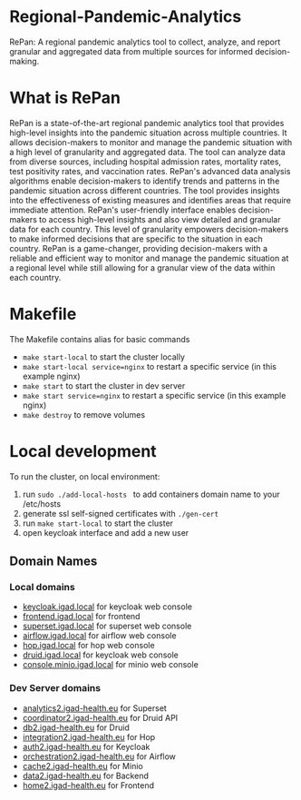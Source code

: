 # Regional-Pandemic-Analytics
RePan: A regional pandemic analytics tool to collect, analyze, and report granular and aggregated data from multiple sources for informed decision-making.

# What is RePan
RePan is a state-of-the-art regional pandemic analytics tool that provides high-level insights into the pandemic situation across multiple countries. It allows decision-makers to monitor and manage the pandemic situation with a high level of granularity and aggregated data. The tool can analyze data from diverse sources, including hospital admission rates, mortality rates, test positivity rates, and vaccination rates.
RePan's advanced data analysis algorithms enable decision-makers to identify trends and patterns in the pandemic situation across different countries. The tool provides insights into the effectiveness of existing measures and identifies areas that require immediate attention.
RePan's user-friendly interface enables decision-makers to access high-level insights and also view detailed and granular data for each country. This level of granularity empowers decision-makers to make informed decisions that are specific to the situation in each country.
RePan is a game-changer, providing decision-makers with a reliable and efficient way to monitor and manage the pandemic situation at a regional level while still allowing for a granular view of the data within each country.

# Makefile
The Makefile contains alias for basic commands
- `make start-local` to start the cluster locally
- `make start-local service=nginx` to restart a specific service (in this example nginx) 
- `make start` to start the cluster in dev server
- `make start service=nginx` to restart a specific service (in this example nginx) 
- `make destroy` to remove volumes

# Local development
To run the cluster, on local environment:
1. run `sudo ./add-local-hosts
` to add containers domain name to your /etc/hosts
2. generate ssl self-signed certificates with `./gen-cert`
3. run `make start-local` to start the cluster
4. open keycloak interface and add a new user

## Domain Names

### Local domains

- [keycloak.igad.local](https://keycloak.igad.local "keyclaok.igad.local") for keycloak web console
- [frontend.igad.local](https://frontend.igad.local "front.igad.local") for frontend
- [superset.igad.local](https://superset.igad.local "keyclaok.igad.local") for superset web console
- [airflow.igad.local](https://airflow.igad.local "airflow.igad.local") for airflow web console
- [hop.igad.local](https://hop.igad.local "hop.igad.local") for hop web console
- [druid.igad.local](https://druid.igad.local "druid.igad.local") for keycloak web console
- [console.minio.igad.local](https://druid.igad.local "druid.igad.local") for minio web console

### Dev Server domains

- [analytics2.igad-health.eu](https://analytics2.igad-health.eu) for Superset
- [coordinator2.igad-health.eu](https://coordinator2.igad-health.eu) for Druid API
- [db2.igad-health.eu](https://db2.igad-health.eu) for Druid 
- [integration2.igad-health.eu](https://integration2.igad-health.eu) for Hop 
- [auth2.igad-health.eu](https://auth2.igad-health.eu) for Keycloak
- [orchestration2.igad-health.eu](https://orchestration2.igad-health.eu) for Airflow 
- [cache2.igad-health.eu](https://cache2.igad-health.eu) for Minio
- [data2.igad-health.eu](https://data2.igad-health.eu) for Backend
- [home2.igad-health.eu](https://home2.igad-health.eu) for Frontend
